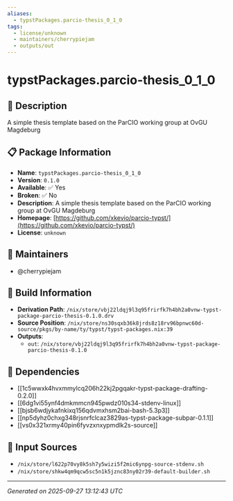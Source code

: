 ```yaml
---
aliases:
  - typstPackages.parcio-thesis_0_1_0
tags:
  - license/unknown
  - maintainers/cherrypiejam
  - outputs/out
---
```


# typstPackages.parcio-thesis_0_1_0

## 📝 Description

A simple thesis template based on the ParCIO working group at OvGU Magdeburg

## 📋 Package Information

- **Name**: `typstPackages.parcio-thesis_0_1_0`
- **Version**: `0.1.0`
- **Available**: ✅ Yes
- **Broken**: ✅ No
- **Description**: A simple thesis template based on the ParCIO working group at OvGU Magdeburg
- **Homepage**: [https://github.com/xkevio/parcio-typst/](https://github.com/xkevio/parcio-typst/)
- **License**: `unknown`
## 👥 Maintainers

- @cherrypiejam


## 🔧 Build Information

- **Derivation Path**: `/nix/store/vbj22ldqj9l3q95frirfk7h4bh2a0vnw-typst-package-parcio-thesis-0.1.0.drv`
- **Source Position**: `/nix/store/ns30sqxb36k8jrds8z18rv96bpnwc60d-source/pkgs/by-name/ty/typst/typst-packages.nix:39`
- **Outputs**:
  - `out`:  `/nix/store/vbj22ldqj9l3q95frirfk7h4bh2a0vnw-typst-package-parcio-thesis-0.1.0`

## 🔗 Dependencies

- [[1c5wwxk4hvxmmylcq206h22kj2pgqakr-typst-package-drafting-0.2.0]]
- [[6dg1vi55ynf4dmkmmcn945pwdz010s34-stdenv-linux]]
- [[bjsb6wdjykafnkixq156qdvmxhsm2bai-bash-5.3p3]]
- [[np5dyhz0chxg348rjsnrfclcaz3829as-typst-package-subpar-0.1.1]]
- [[vs0x321xrmy40pin6fyvzxnxypmdlk2s-source]]

## 📁 Input Sources

- `/nix/store/l622p70vy8k5sh7y5wizi5f2mic6ynpg-source-stdenv.sh`
- `/nix/store/shkw4qm9qcw5sc5n1k5jznc83ny02r39-default-builder.sh`

---
*Generated on 2025-09-27 13:12:43 UTC*
